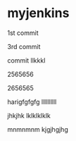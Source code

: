 # myjenkins
1st commit

3rd commit

commit
llkkkl

2565656

2656565

harigfgfgfg
llllllllll

jhkjhk
lklklklklk

mnmnmnm
kjgjhgjhg

